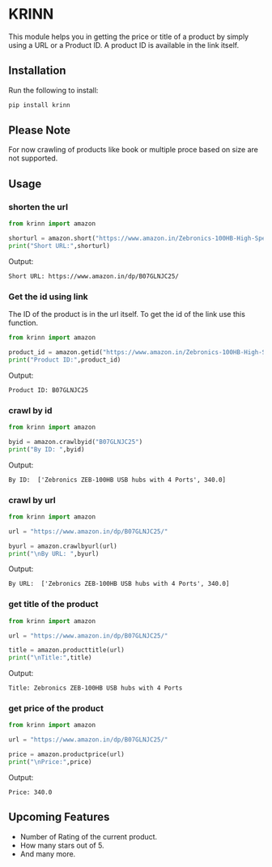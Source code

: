 # KRINN
This module helps you in getting the price or title of a product by  simply using a URL or a Product ID. A product ID is available in the link itself.

## Installation
Run the following to install:

```python
pip install krinn
```

## Please Note
For now crawling of products like book or multiple proce based on size are not supported.

## Usage

### shorten the url
```python
from krinn import amazon

shorturl = amazon.short("https://www.amazon.in/Zebronics-100HB-High-Speed-Port/dp/B07GLNJC25/ref=sr_1_1_sspa?keywords=usb+hub&qid=1583729190&sr=8-1-spons&psc=1&spLa=ZW5jcnlwdGVkUXVhbGlmaWVyPUExRzg4NTU3SFFCNk5JJmVuY3J5cHRlZElkPUEwODY2NTY4MkxDUUpOVlBPUks4QyZlbmNyeXB0ZWRBZElkPUEwNzk1MjU3NEZUNVJJNkdGVzYwJndpZGdldE5hbWU9c3BfYXRmJmFjdGlvbj1jbGlja1JlZGlyZWN0JmRvTm90TG9nQ2xpY2s9dHJ1ZQ==")
print("Short URL:",shorturl)
```
Output:
```
Short URL: https://www.amazon.in/dp/B07GLNJC25/
```
### Get the id using link
The ID of the product is in the url itself. To get the id of the link use this function.

```python
from krinn import amazon

product_id = amazon.getid("https://www.amazon.in/Zebronics-100HB-High-Speed-Port/dp/B07GLNJC25/ref=sr_1_1_sspa?keywords=usb+hub&qid=1583729190&sr=8-1-spons&psc=1&spLa=ZW5jcnlwdGVkUXVhbGlmaWVyPUExRzg4NTU3SFFCNk5JJmVuY3J5cHRlZElkPUEwODY2NTY4MkxDUUpOVlBPUks4QyZlbmNyeXB0ZWRBZElkPUEwNzk1MjU3NEZUNVJJNkdGVzYwJndpZGdldE5hbWU9c3BfYXRmJmFjdGlvbj1jbGlja1JlZGlyZWN0JmRvTm90TG9nQ2xpY2s9dHJ1ZQ==")
print("Product ID:",product_id)
```
Output:
```
Product ID: B07GLNJC25
```
### crawl by id

```python
from krinn import amazon

byid = amazon.crawlbyid("B07GLNJC25")
print("By ID: ",byid)
```
Output:
```
By ID:  ['Zebronics ZEB-100HB USB hubs with 4 Ports', 340.0]
```
### crawl by url
```python
from krinn import amazon

url = "https://www.amazon.in/dp/B07GLNJC25/"

byurl = amazon.crawlbyurl(url)
print("\nBy URL: ",byurl)
```
Output:
```
By URL:  ['Zebronics ZEB-100HB USB hubs with 4 Ports', 340.0]
```
### get title of the product
```python
from krinn import amazon

url = "https://www.amazon.in/dp/B07GLNJC25/"

title = amazon.producttitle(url)
print("\nTitle:",title)
```
Output:
```
Title: Zebronics ZEB-100HB USB hubs with 4 Ports
```
### get price of the product
```python
from krinn import amazon

url = "https://www.amazon.in/dp/B07GLNJC25/"

price = amazon.productprice(url)
print("\nPrice:",price)
```
Output:
```
Price: 340.0
```
## Upcoming Features
- Number of Rating of the current product.
- How many stars out of 5.
- And many more.
